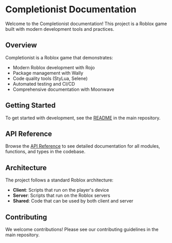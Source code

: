 # Completionist Documentation

Welcome to the Completionist documentation! This project is a Roblox game built with modern development tools and practices.

## Overview

Completionist is a Roblox game that demonstrates:
- Modern Roblox development with Rojo
- Package management with Wally
- Code quality tools (StyLua, Selene)
- Automated testing and CI/CD
- Comprehensive documentation with Moonwave

## Getting Started

To get started with development, see the [README](https://github.com/kristianpetras/completionist/blob/main/README.md) in the main repository.

## API Reference

Browse the [API Reference](/api) to see detailed documentation for all modules, functions, and types in the codebase.

## Architecture

The project follows a standard Roblox architecture:

- **Client**: Scripts that run on the player's device
- **Server**: Scripts that run on the Roblox servers
- **Shared**: Code that can be used by both client and server

## Contributing

We welcome contributions! Please see our contributing guidelines in the main repository.
